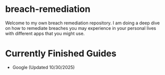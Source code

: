 # breach-remediation
Welcome to my own breach remediation repository. I am doing a deep dive on how to remediate breaches you may experience in your personal lives with different apps that you might use.

# Currently Finished Guides
<ul>
  <li>Google (Updated 10/30/2025)</li>
</ul>
